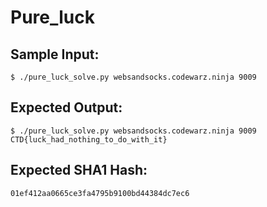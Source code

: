 # Pure_luck

## Sample Input:

```
$ ./pure_luck_solve.py websandsocks.codewarz.ninja 9009
```
## Expected Output:

```
$ ./pure_luck_solve.py websandsocks.codewarz.ninja 9009
CTD{luck_had_nothing_to_do_with_it}
```
## Expected SHA1 Hash:

```
01ef412aa0665ce3fa4795b9100bd44384dc7ec6
```
